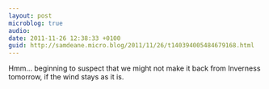 ```yaml
---
layout: post
microblog: true
audio: 
date: 2011-11-26 12:38:33 +0100
guid: http://samdeane.micro.blog/2011/11/26/t140394005484679168.html
---
```

Hmm… beginning to suspect that we might not make it back from Inverness tomorrow, if the wind stays as it is.

